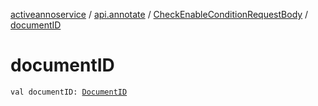 [activeannoservice](../../index.md) / [api.annotate](../index.md) / [CheckEnableConditionRequestBody](index.md) / [documentID](./document-i-d.md)

# documentID

`val documentID: `[`DocumentID`](../../document/-document-i-d.md)